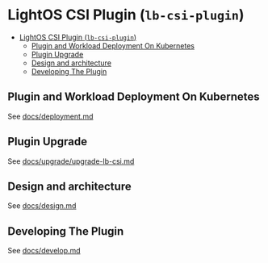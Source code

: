 # LightOS CSI Plugin (`lb-csi-plugin`)

- [LightOS CSI Plugin (`lb-csi-plugin`)](#lightos-csi-plugin-lb-csi-plugin)
  - [Plugin and Workload Deployment On Kubernetes](#plugin-and-workload-deployment-on-kubernetes)
  - [Plugin Upgrade](#plugin-upgrade)
  - [Design and architecture](#design-and-architecture)
  - [Developing The Plugin](#developing-the-plugin)

## Plugin and Workload Deployment On Kubernetes

See [docs/deployment.md](./docs/deployment.md)

## Plugin Upgrade

See [docs/upgrade/upgrade-lb-csi.md](./docs/upgrade/upgrade-lb-csi.md)

## Design and architecture

See [docs/design.md](./docs/design.md)

## Developing The Plugin

See [docs/develop.md](./docs/develop.md)
